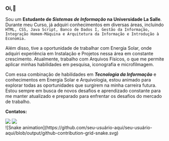 ### Oi,👋
Sou um **Estudante de _Sistemas de Informação_ na Universidade La Salle**. Durante meu Curso, já adquiri conhecimentos em diversas áreas, incluindo `HTML, CSS, Java Script, Banco de Dados I, Gestão da Informação, Integração Homem-Máquina e Arquitetura da Informação e Introdução à Economia.`

Além disso, tive a oportunidade de trabalhar com Energia Solar, onde adquiri experiência em Instalação e Projetos nessa área em constante crescimento. Atualmente, trabalho com Arquivos Físicos, o que me permite aplicar minhas habilidades em pesquisa, iconografia e microfilmagem.

Com essa combinação de habilidades em ***Tecnologia da Informação*** e conhecimentos em Energia Solar e Arquivologia, estou animado para explorar todas as oportunidades que surgirem na minha carreira futura. Estou sempre em busca de novos desafios e aprendizado constante para me manter atualizado e preparado para enfrentar os desafios do mercado de trabalho.

**Contatos:** 
<div><a href = "mailto:danielcosta@soulasalle.com.br"><img src="https://img.shields.io/badge/Gmail-D14836?style=for-the-badge&logo=gmail&logoColor=white" target="_blank"></a>
<a href="https://www.linkedin.com/in/linkedin.com/in/daniel-costa-4a3b04b2" target="_blank"><img src="https://img.shields.io/badge/-LinkedIn-%230077B5?style=for-the-badge&logo=linkedin&logoColor=white" target="_blank"></a>
</div>
![Snake animation](https://github.com/seu-usuário-aqui/seu-usuário-aqui/blob/output/github-contribution-grid-snake.svg)
